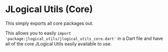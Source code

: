 # JLogical Utils (Core)

This simply exports all core packages out.

This allows you to easily `import 'package:jlogical_utils/jlogical_utils_core.dart'` in a Dart file
and have all of the core JLogical Utils easily available to use.